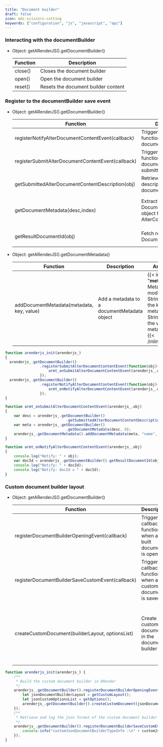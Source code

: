 ```yaml
---
title: "Document builder"
draft: false
icon: mdi-scissors-cutting
keywords: ["configuration", "js", "javascript", "api"]
---
```


### Interacting with the documentBuilder

- Object: getARenderJS().getDocumentBuilder()

    | Function | Description                         |
    | -------- | ----------------------------------- |
    | close()  | Closes the document builder         |
    | open()   | Open the document builder           |
    | reset()  | Resets the document builder content |

### Register to the documentBuilder save event

- Object: getARenderJS().getDocumentBuilder()

    | Function                                          | Description                                                                 | Arguments                                                                                                                                |
    | ------------------------------------------------- | --------------------------------------------------------------------------- | ---------------------------------------------------------------------------------------------------------------------------------------- |
    | registerNotifyAlterDocumentContentEvent(callback) | Trigger a callback function when a built document is saved                  | **callback:** the callback function to call                                                                                              |
    | registerSubmitAlterDocumentContentEvent(callback) | Trigger a callback function when a document creation is submitted           | **callback:** the callback function to call                                                                                              |
    | getSubmittedAlterDocumentContentDescription(obj)  | Retrieve content description of altered document                            | **obj:** the source SubmitAlterDocumentContentEvent object                                                                               |
    | getDocumentMetadata(desc,index)                   | Extract the DocumentMetadata object from the source AlterContentDescription | {{< inlineList "**desc:** AlterContentDescription;**index:** index of the document to fetch documentMetadata from">}}{{< /inlineList>}}  |
    | getResultDocumentId(obj)                          | Fetch resulting DocumentId                                                  | **obj:** the event that was sent when the altercontent operation has been done                                                           |


- Object: getARenderJS().getDocumentMetadata()

    | Function                                          | Description                                                | Arguments                                                                                                                                                                  |
    | ------------------------------------------------- | ---------------------------------------------------------- | -------------------------------------------------------------------------------------------------------------------------------------------------------------------------- |
    | addDocumentMetadata(metadata, key, value)         | Add a metadata to a documentMetadata object                | {{< inlineList "**metadata:** Metadata to modify;**key:** String that is the key of the metadata;**value:** String that is the value of the metadata">}}{{< /inlineList>}} |


``` javascript
function arenderjs_init(arenderjs_)
{
  arenderjs_.getDocumentBuilder()
                .registerSubmitAlterDocumentContentEvent(function(obj){
                    armt_onSubmitAlterDocumentContentEvent(arenderjs_,obj);
                });
  arenderjs_.getDocumentBuilder()
                .registerNotifyAlterDocumentContentEvent(function(obj){
                    armt_onNotifyAlterDocumentContentEvent(arenderjs_,obj);
                });
}

function armt_onSubmitAlterDocumentContentEvent(arenderjs_,obj)
{
    var desc = arenderjs_.getDocumentBuilder()
                            .getSubmittedAlterDocumentContentDescription(obj);
    var meta = arenderjs_.getDocumentBuilder()
                            .getDocumentMetadata(desc, 0);
    arenderjs_.getDocumentMetadata().addDocumentMetadata(meta, "name", "value");
}

function armt_onNotifyAlterDocumentContentEvent(arenderjs_,obj)
{
    console.log("Notify: " + obj);
    var docId = arenderjs_.getDocumentBuilder().getResultDocumentId(obj);
    console.log("Notify: " + docId);
    console.log("Notify: docId = " + docId);
}
```


### Custom document builder layout

- Object: getARenderJS().getDocumentBuilder()

  | Function                                          | Description                                                 | Arguments                                                                                                                                 |
  | ------------------------------------------------- | ----------------------------------------------------------- | ----------------------------------------------------------------------------------------------------------------------------------------- |
  | registerDocumentBuilderOpeningEvent(callback)     | Trigger a callback function when a built document is opened | **callback:** the callback function to call                                                                                               |
  | registerDocumentBuilderSaveCustomEvent(callback)  | Trigger a callback function when a custom document is saved | **callback:** the callback function to call                                                                                               |
  | createCustomDocument(builderLayout, optionsList)  | Create a custom document in the document builder            | **builderLayout:** the json format of the custom layout,  **optionsList:** the json format of wanted types options to set in the datalist |


``` javascript
function arenderjs_init(arenderjs_) {
    /**
     * Build the custom document builder in ARender
     */
    arenderjs_.getDocumentBuilder().registerDocumentBuilderOpeningEvent(function () {
        let jsonDocumentBuilderLayout = getCustomLayout();                                                      // Retrieve the json format of the custom document builder layout
        let jsonCustomOptionsList = getOptions();                                                               // Retrieve the json format of the custom options set in the data list
        arenderjs_.getDocumentBuilder().createCustomDocument(jsonDocumentBuilderLayout, jsonCustomOptionsList); // Call the createCustomDocument function to build the custom document builder in ARender
    });
    /**
     * Retrieve and log the json format of the custom document builder created in ARender
     */
    arenderjs_.getDocumentBuilder().registerDocumentBuilderSaveCustomEvent(function (customJsonDocumentBuilderTypeInfo) {
        console.info("customJsonDocumentBuilderTypeInfo :\n" + customJsonDocumentBuilderTypeInfo);
    });
}
```

